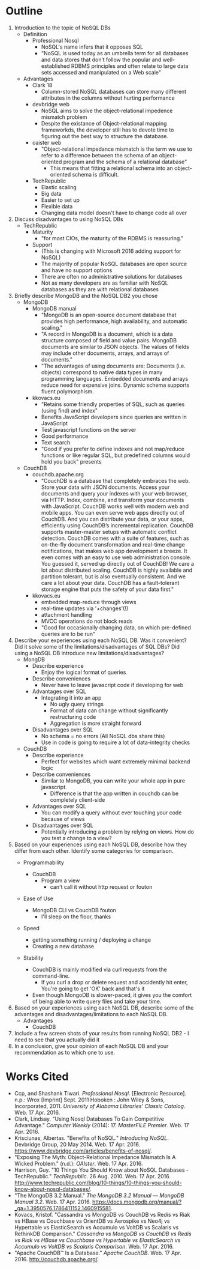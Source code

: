 # Outline
1. Introduction to the topic of NoSQL DBs
	+ Definition
		+ Professional Nosql
			+ NoSQL's name infers that it opposes SQL
			+ "NoSQL is used today as an umbrella term for all databases and data
stores that don’t follow the popular and well-established RDBMS
principles and often relate to large data sets accessed and manipulated on a
Web scale"
	+ Advantages
		+ Clark 18
			+ Column-stored NoSQL databases can store many different attributes in the columns without hurting performance
		+ devbridge web
			+ NoSQL aims to solve the object-relational impedence mismatch problem
			+ Despite the existance of Object-relational mapping frameworkds, the
			  developer still has to devote time to figuring out the best way to
structure the database.
		+ oaister web
			+ "Object-relational impedance mismatch is the
term we use to refer to a difference between the schema of an
object-oriented program and the schema of a relational
database"
				+ This means that fitting a relational schema into an object-oriented
				  schema is difficult.
		+ TechRepublic
			+ Elastic scaling
			+ Big data
			+ Easier to set up
			+ Flexible data
			+ Changing data model doesn't have to change code all over
1. Discuss disadvantages to using NoSQL DBs
	+ TechRepublic
		+ Maturity
			+ "for most CIOs, the maturity of the RDBMS is reassuring."
		+ Support
			+ (This is changing with Microsoft 2016 adding support for NoSQL)
			+ The majority of popular NoSQL databases are open source and have no support options
			+ There are often no administrative solutions for databases
			+ Not as many developers are as familiar with NoSQL databases  as they
			  are with relational databases
1. Briefly describe MongoDB and the NoSQL DB2 you chose
	+ MongoDB
		+ MongoDB manual
			+ "MongoDB is an open-source document database that provides high performance, high availability, and automatic scaling."
			+ "A record in MongoDB is a document, which is a data structure composed of field and value pairs. MongoDB documents are similar to JSON objects. The values of fields may include other documents, arrays, and arrays of documents."
			+ "The advantages of using documents are:
Documents (i.e. objects) correspond to native data types in many programming languages.
Embedded documents and arrays reduce need for expensive joins.
Dynamic schema supports fluent polymorphism.
		+ kkovacs.eu
			+ "Retains some friendly properties of SQL, such as queries (using find) and index"
			+ Benefits JavaScript developers since queries are written in JavaScript
			+ Test javascript functions on the server
			+ Good performance
			+ Text search
			+ "Good if you prefer to define indexes and not map/reduce functions or
			  like regular SQL, but predefined columns would hold you back" presents
	+ CouchDB
		+ couchdb.apache.org
			+ "CouchDB is a database that completely embraces the web. Store your
			  data with JSON documents. Access your documents and query your indexes
with your web browser, via HTTP. Index, combine, and transform your documents
with JavaScript. CouchDB works well with modern web and mobile apps. You can
even serve web apps directly out of CouchDB. And you can distribute your data,
or your apps, efficiently using CouchDB’s incremental replication. CouchDB
supports master-master setups with automatic conflict detection.  CouchDB comes
with a suite of features, such as on-the-fly document transformation and
real-time change notifications, that makes web app development a breeze. It
even comes with an easy to use web administration console. You guessed it,
served up directly out of CouchDB! We care a lot about distributed scaling.
CouchDB is highly available and partition tolerant, but is also eventually
consistent. And we care a lot about your data. CouchDB has a fault-tolerant
storage engine that puts the safety of your data first."
		+ kkovacs.eu
			+ embedded map-reduce through views
			+ real-time updates via '+changes'(!)
			+ attachment handling
			+ MVCC operations do not block reads
			+ "Good for occasionally changing data, on which pre-defined queries are to be run"
1. Describe your experiences using each NoSQL DB.
 Was it convenient? 
Did it solve some of the limitations/disadvantages of SQL DBs? 
Did using a NoSQL DB introduce new limitations/disadvantages?
	+ MongDB
		+ Describe experience
			+ Enjoy the logical format of queries
		+ Describe conveniences
			+ Never have to leave javascript code if developing for web
		+ Advantages over SQL
			+ Integrating it into an app
				+ No ugly query strings
				+ Format of data can change without significantly restructuring code
				+ Aggregation is more straight forward
		+ Disadvantages over SQL
			+ No schema = no errors (All NoSQL dbs share this)
			+ Use in code is going to require a lot of data-integrity checks
	+ CouchDB
		+ Describe experience
			+ Perfect for websites which want extremely minimal backend logic
		+ Describe conveniences
			+ Similar to MongoDB, you can write your whole app in pure javascript.
				+ Difference is that the app written in couchdb can be completely client-side
		+ Advantages over SQL
			+ You can modify a query without ever touching your code because of views
		+ Disadvantages over SQL
			+ Potentially introducing a problem by relying on views. How do you test a change to a view?
1. Based on your experiences using each NoSQL DB, describe how they differ from
	 each other.  Identify some categories for comparison.
	+ Programmability
		+ CouchDB
			+ Program a view
				+ can't call it without http request or fouton
			
	+ Ease of Use
		+ MongoDB CLI vs CouchDB fouton 
			+ I'll sleep on the floor, thanks
	+ Speed
		+ getting something running / deploying a change
		+ Creating a new database
	+ Stability
		+ CouchDB is mainly modified via curl requests from the command-line.
			+ If you curl a drop or delete request and accidently hit enter, 
			You're going to get 'OK' back and that's it
		+ Even though MongoDB is slower-paced, it gives you the comfort of 
		being able to write query files and take your time.
1. Based on your experiences using each NoSQL DB, describe some of the
	 advantages and disadvantages/limitations to each NoSQL DB.
	+ Advantages
		+ CouchDB
1. Include a few screen shots of your results from running NoSQL DB2 - I need
	 to see that you actually did it
1. In a conclusion, give your opinion of each NoSQL DB and your recommendation
	 as to which one to use.

# Works Cited
+ Ccp, and Shashank Tiwari. *Professional Nosql*. 
[Electronic Resource]. n.p.: Wrox [Imprint] Sept. 2011 Hoboken : 
John Wiley & Sons, Incorporated, 2011. 
*University of Alabama Libraries’ Classic Catalog*. 
Web. 17 Apr. 2016.
+ Clark, Lindsay. "Using Nosql Databases To Gain Competitive Advantage."
  *Computer Weekly* (2014): 17. *MasterFILE Premier*. Web. 17 Apr. 2016.
+ Krisciunas, Albertas. "Benefits of NoSQL." *Introducing NoSQL*. Devbridge
  Group, 20 May 2014. Web. 17 Apr. 2016.
<https://www.devbridge.com/articles/benefits-of-nosql/>.
+ "Exposing The Myth: Object-Relational Impedance Mismatch Is A Wicked
  Problem." (n.d.): *OAIster*. Web. 17 Apr. 2016.
+ Harrison, Guy. "10 Things You Should Know about NoSQL Databases -
TechRepublic." *TechRepublic*. 26 Aug. 2010. Web. 17 Apr. 2016.
<http://www.techrepublic.com/blog/10-things/10-things-you-should-know-about-nosql-databases/>.
+ "The MongoDB 3.2 Manual." *The MongoDB 3.2 Manual — MongoDB Manual 3.2*. Web.
  17 Apr. 2016.
<https://docs.mongodb.org/manual/?_ga=1.3950576.1786411152.1460915581>.
+ Kovacs, Kristof. "Cassandra vs MongoDB vs CouchDB vs Redis vs Riak vs HBase vs
Couchbase vs OrientDB vs Aerospike vs Neo4j vs Hypertable vs ElasticSearch vs
Accumulo vs VoltDB vs Scalaris vs RethinkDB Comparison." *Cassandra vs MongoDB
vs CouchDB vs Redis vs Riak vs HBase vs Couchbase vs Hypertable vs
ElasticSearch vs Accumulo vs VoltDB vs Scalaris Comparison*. Web. 17 Apr. 2016.
+ "Apache CouchDB™ Is a Database." *Apache CouchDB*. Web. 17 Apr. 2016.
<http://couchdb.apache.org/>.


